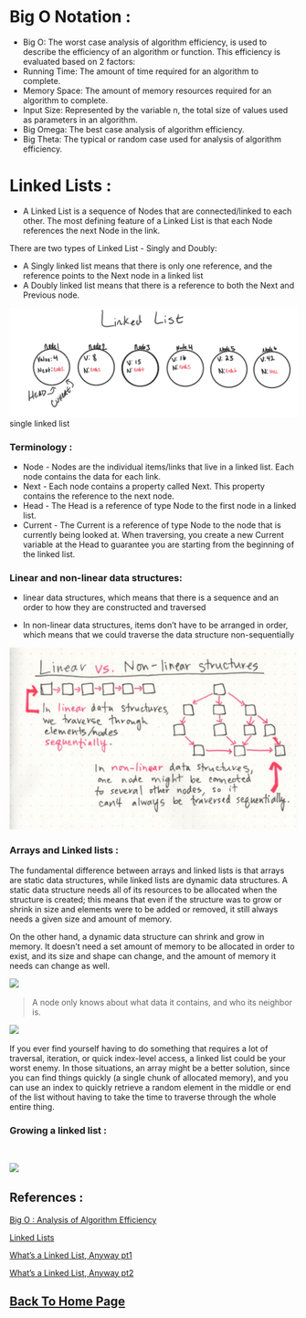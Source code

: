 # Big O Notation :

- Big O: The worst case analysis of algorithm efficiency,  is used to describe the efficiency of an algorithm or function. This efficiency is evaluated based on 2 factors:
- Running Time: The amount of time required for an algorithm to complete.
- Memory Space: The amount of memory resources required for an algorithm to complete.
- Input Size: Represented by the variable n, the total size of values used as parameters in an algorithm.
- Big Omega: The best case analysis of algorithm efficiency.
- Big Theta: The typical or random case used for analysis of algorithm efficiency.


# Linked Lists :

- A Linked List is a sequence of Nodes that are connected/linked to each other. The most defining feature of a Linked List is that each Node references the next Node in the link.

There are two types of Linked List - Singly and Doubly:


 - A Singly linked list means that there is only one reference, and the reference points to the Next node in a linked list
- A Doubly linked list means that there is a reference to both the Next and Previous node.


![single Linked List](./LinkedList1.png)
single linked list

### Terminology :

- Node - Nodes are the individual items/links that live in a linked list. Each node contains the data for each link.
- Next - Each node contains a property called Next. This property contains the reference to the next node.
- Head - The Head is a reference of type Node to the first node in a linked list.
- Current - The Current is a reference of type Node to the node that is currently being looked at. When traversing, you create a new Current variable at the Head to guarantee you are starting from the beginning of the linked list.

 ### Linear and non-linear data structures:

-  linear data structures, which means that there is a sequence and an order to how they are constructed and traversed

- In non-linear data structures, items don’t have to be arranged in order, which means that we could traverse the data structure non-sequentially

![](linear%26nonlinear%20datastructures.jpeg)

### Arrays and Linked lists :

The fundamental difference between arrays and linked lists is that arrays are static data structures, while linked lists are dynamic data structures. A static data structure needs all of its resources to be allocated when the structure is created; this means that even if the structure was to grow or shrink in size and elements were to be added or removed, it still always needs a given size and amount of memory.

On the other hand, a dynamic data structure can shrink and grow in memory. It doesn’t need a set amount of memory to be allocated in order to exist, and its size and shape can change, and the amount of memory it needs can change as well.

![](https://miro.medium.com/max/1400/1*G43FVT5xJ1n1QDKVNZUxXQ.jpeg)

>A node only knows about what data it contains, and who its neighbor is.

![](https://miro.medium.com/max/1400/1*cUehR5S18XSoVLaPNfNzlA.jpeg)

If you ever find yourself having to do something that requires a lot of traversal, iteration, or quick index-level access, a linked list could be your worst enemy. In those situations, an array might be a better solution, since you can find things quickly (a single chunk of allocated memory), and you can use an index to quickly retrieve a random element in the middle or end of the list without having to take the time to traverse through the whole entire thing.

### Growing a linked list :
<br>

![](https://miro.medium.com/max/1400/1*Jy5tjwrMdtpGl2ceq4f94A.jpeg)


## References :

[Big O : Analysis of Algorithm Efficiency](https://codefellows.github.io/common_curriculum/data_structures_and_algorithms/Code_401/class-05/resources/big_oh.html)

[Linked Lists](https://codefellows.github.io/common_curriculum/data_structures_and_algorithms/Code_401/class-05/resources/singly_linked_list.html)

[What’s a Linked List, Anyway pt1](https://medium.com/basecs/whats-a-linked-list-anyway-part-1-d8b7e6508b9d)

[What’s a Linked List, Anyway pt2](https://medium.com/basecs/whats-a-linked-list-anyway-part-2-131d96f71996)


## [Back To Home Page](../../README.md)